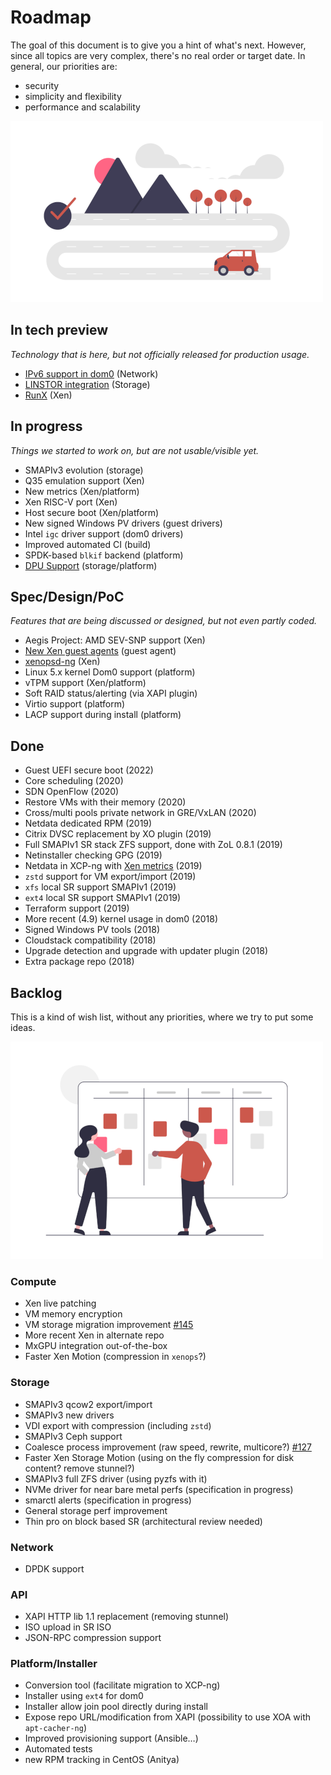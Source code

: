 # Roadmap

The goal of this document is to give you a hint of what's next. However, since all topics are very complex, there's no real order or target date. In general, our priorities are:

* security
* simplicity and flexibility
* performance and scalability

![](./assets/img/roadmap.png)

## In tech preview
_Technology that is here, but not officially released for production usage._

* [IPv6 support in dom0](https://xcp-ng.org/blog/2021/02/09/ipv6-in-xcp-ng/) (Network)
* [LINSTOR integration](https://xcp-ng.org/blog/2020/11/13/xcp-ng-and-linbit-alliance-part-ii/) (Storage)
* [RunX](https://xcp-ng.org/blog/2021/10/19/runx-is-available-in-tech-preview/) (Xen)

## In progress
_Things we started to work on, but are not usable/visible yet._

* SMAPIv3 evolution (storage)
* Q35 emulation support (Xen)
* New metrics (Xen/platform)
* Xen RISC-V port (Xen)
* Host secure boot (Xen/platform)
* New signed Windows PV drivers (guest drivers)
* Intel `igc` driver support (dom0 drivers)
* Improved automated CI (build)
* SPDK-based `blkif` backend (platform)
* [DPU Support](https://xcp-ng.org/blog/2021/07/12/dpus-and-the-future-of-virtualization/) (storage/platform)

## Spec/Design/PoC
_Features that are being discussed or designed, but not even partly coded._

* Aegis Project: AMD SEV-SNP support (Xen)
* [New Xen guest agents](https://gitlab.com/xen-project/xen-guest-agent) (guest agent)
* [xenopsd-ng](https://github.com/xcp-ng/xenopsd-ng) (Xen)
* Linux 5.x kernel Dom0 support (platform)
* vTPM support (Xen/platform)
* Soft RAID status/alerting (via XAPI plugin)
* Virtio support (platform)
* LACP support during install (platform)

## Done

* Guest UEFI secure boot (2022)
* Core scheduling (2020)
* SDN OpenFlow (2020)
* Restore VMs with their memory (2020)
* Cross/multi pools private network in GRE/VxLAN (2020)
* Netdata dedicated RPM (2019)
* Citrix DVSC replacement by XO plugin (2019)
* Full SMAPIv1 SR stack ZFS support, done with ZoL 0.8.1 (2019)
* Netinstaller checking GPG (2019)
* Netdata in XCP-ng with [Xen metrics](https://github.com/netdata/netdata/pull/5660) (2019)
* `zstd` support for VM export/import (2019)
* `xfs` local SR support SMAPIv1 (2019)
* `ext4` local SR support SMAPIv1 (2019)
* Terraform support (2019)
* More recent (4.9) kernel usage in dom0 (2018)
* Signed Windows PV tools (2018)
* Cloudstack compatibility (2018)
* Upgrade detection and upgrade with updater plugin (2018)
* Extra package repo (2018)

## Backlog

This is a kind of wish list, without any priorities, where we try to put some ideas.

![](./assets/img/backlog.png)

### Compute

* Xen live patching
* VM memory encryption
* VM storage migration improvement [#145](https://github.com/xcp-ng/xcp/issues/145)
* More recent Xen in alternate repo
* MxGPU integration out-of-the-box
* Faster Xen Motion (compression in `xenops`?)

### Storage

* SMAPIv3 qcow2 export/import
* SMAPIv3 new drivers
* VDI export with compression (including `zstd`)
* SMAPIv3 Ceph support
* Coalesce process improvement (raw speed, rewrite, multicore?) [#127](https://github.com/xcp-ng/xcp/issues/127)
* Faster Xen Storage Motion (using on the fly compression for disk content? remove stunnel?)
* SMAPIv3 full ZFS driver (using pyzfs with it)
* NVMe driver for near bare metal perfs (specification in progress)
* smarctl alerts (specification in progress)
* General storage perf improvement
* Thin pro on block based SR (architectural review needed)

### Network

* DPDK support

### API

* XAPI HTTP lib 1.1 replacement (removing stunnel)
* ISO upload in SR ISO
* JSON-RPC compression support

### Platform/Installer

* Conversion tool (facilitate migration to XCP-ng)
* Installer using `ext4` for dom0
* Installer allow join pool directly during install
* Expose repo URL/modification from XAPI (possibility to use XOA with `apt-cacher-ng`)
* Improved provisioning support (Ansible…)
* Automated tests
* new RPM tracking in CentOS (Anitya)
